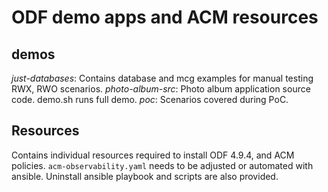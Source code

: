# ODF demo apps and ACM resources

## demos

*just-databases*: Contains database and mcg examples for manual testing RWX, RWO scenarios.
*photo-album-src*: Photo album application source code. demo.sh runs full demo.
*poc*: Scenarios covered during PoC.

## Resources

Contains individual resources required to install ODF 4.9.4, and ACM policies.
`acm-observability.yaml` needs to be adjusted or automated with ansible.
Uninstall ansible playbook and scripts are also provided.
